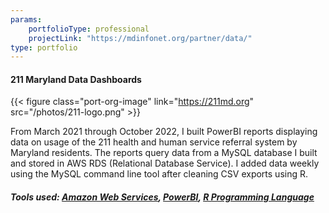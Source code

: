 ```yaml
---
params:
    portfolioType: professional 
    projectLink: "https://mdinfonet.org/partner/data/"
type: portfolio 
---
```

#### 211 Maryland Data Dashboards 

{{< figure class="port-org-image" link="https://211md.org"  src="/photos/211-logo.png" >}}

From March 2021 through October 2022, I built PowerBI reports displaying data on usage of the 211 health and human service referral system by Maryland residents. The reports query data from a MySQL database I built and stored in AWS RDS (Relational Database Service). I added data weekly using the MySQL command line tool after cleaning CSV exports using R.

##### Tools used: [Amazon Web Services](https://aws.amazon.com), [PowerBI](https://powerbi.microsoft.com/en-us/), [R Programming Language](https://www.r-project.org/)
